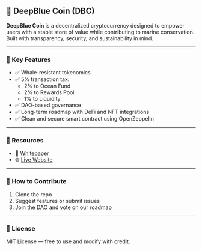 ## 🐋 DeepBlue Coin (DBC)

**DeepBlue Coin** is a decentralized cryptocurrency designed to empower users with a stable store of value while contributing to marine conservation. Built with transparency, security, and sustainability in mind.

---

### 🌊 Key Features

- ✅ Whale-resistant tokenomics  
- ✅ 5% transaction tax:
  - 2% to Ocean Fund  
  - 2% to Rewards Pool  
  - 1% to Liquidity  
- ✅ DAO-based governance  
- ✅ Long-term roadmap with DeFi and NFT integrations  
- ✅ Clean and secure smart contract using OpenZeppelin

---

### 📘 Resources

- 📄 [Whitepaper](./DeepBlue_Coin_Whitepaper.pdf)  
- 🌐 [Live Website](https://deepbluecoin.github.io)

---

### 🚀 How to Contribute

1. Clone the repo  
2. Suggest features or submit issues  
3. Join the DAO and vote on our roadmap

---

### 📜 License

MIT License — free to use and modify with credit.
